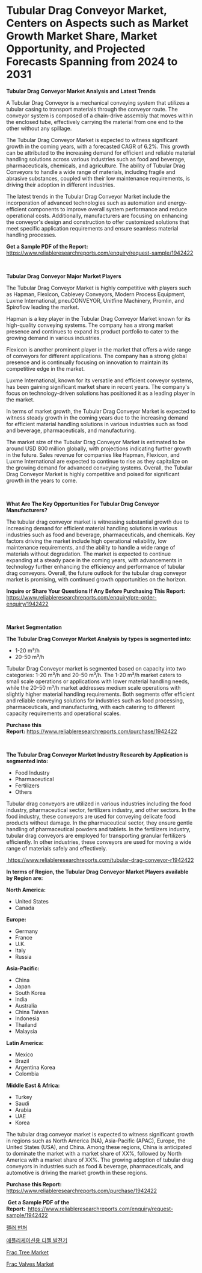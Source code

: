 <p><h1>Tubular Drag Conveyor Market, Centers on Aspects such as Market Growth Market Share, Market Opportunity, and Projected Forecasts Spanning from 2024 to 2031</h1></p><p><strong>Tubular Drag Conveyor Market Analysis and Latest Trends</strong></p>
<p><p>A Tubular Drag Conveyor is a mechanical conveying system that utilizes a tubular casing to transport materials through the conveyor route. The conveyor system is composed of a chain-drive assembly that moves within the enclosed tube, effectively carrying the material from one end to the other without any spillage.</p><p>The Tubular Drag Conveyor Market is expected to witness significant growth in the coming years, with a forecasted CAGR of 6.2%. This growth can be attributed to the increasing demand for efficient and reliable material handling solutions across various industries such as food and beverage, pharmaceuticals, chemicals, and agriculture. The ability of Tubular Drag Conveyors to handle a wide range of materials, including fragile and abrasive substances, coupled with their low maintenance requirements, is driving their adoption in different industries.</p><p>The latest trends in the Tubular Drag Conveyor Market include the incorporation of advanced technologies such as automation and energy-efficient components to improve overall system performance and reduce operational costs. Additionally, manufacturers are focusing on enhancing the conveyor's design and construction to offer customized solutions that meet specific application requirements and ensure seamless material handling processes.</p></p>
<p><strong>Get a Sample PDF of the Report:&nbsp;</strong> <a href="https://www.reliableresearchreports.com/enquiry/request-sample/1942422">https://www.reliableresearchreports.com/enquiry/request-sample/1942422</a></p>
<p>&nbsp;</p>
<p><strong>Tubular Drag Conveyor Major Market Players</strong></p>
<p><p>The Tubular Drag Conveyor Market is highly competitive with players such as Hapman, Flexicon, Cablevey Conveyors, Modern Process Equipment, Luxme International, pneuCONVEYOR, Unitfine Machinery, Promlin, and Spiroflow leading the market. </p><p>Hapman is a key player in the Tubular Drag Conveyor Market known for its high-quality conveying systems. The company has a strong market presence and continues to expand its product portfolio to cater to the growing demand in various industries. </p><p>Flexicon is another prominent player in the market that offers a wide range of conveyors for different applications. The company has a strong global presence and is continually focusing on innovation to maintain its competitive edge in the market.</p><p>Luxme International, known for its versatile and efficient conveyor systems, has been gaining significant market share in recent years. The company's focus on technology-driven solutions has positioned it as a leading player in the market.</p><p>In terms of market growth, the Tubular Drag Conveyor Market is expected to witness steady growth in the coming years due to the increasing demand for efficient material handling solutions in various industries such as food and beverage, pharmaceuticals, and manufacturing.</p><p>The market size of the Tubular Drag Conveyor Market is estimated to be around USD 800 million globally, with projections indicating further growth in the future. Sales revenue for companies like Hapman, Flexicon, and Luxme International are expected to continue to rise as they capitalize on the growing demand for advanced conveying systems. Overall, the Tubular Drag Conveyor Market is highly competitive and poised for significant growth in the years to come.</p></p>
<p>&nbsp;</p>
<p><strong>What Are The Key Opportunities For Tubular Drag Conveyor Manufacturers?</strong></p>
<p><p>The tubular drag conveyor market is witnessing substantial growth due to increasing demand for efficient material handling solutions in various industries such as food and beverage, pharmaceuticals, and chemicals. Key factors driving the market include high operational reliability, low maintenance requirements, and the ability to handle a wide range of materials without degradation. The market is expected to continue expanding at a steady pace in the coming years, with advancements in technology further enhancing the efficiency and performance of tubular drag conveyors. Overall, the future outlook for the tubular drag conveyor market is promising, with continued growth opportunities on the horizon.</p></p>
<p><strong>Inquire or Share Your Questions If Any Before Purchasing This Report:</strong> <a href="https://www.reliableresearchreports.com/enquiry/pre-order-enquiry/1942422">https://www.reliableresearchreports.com/enquiry/pre-order-enquiry/1942422</a></p>
<p>&nbsp;</p>
<p><strong>Market Segmentation</strong></p>
<p><strong>The Tubular Drag Conveyor Market Analysis by types is segmented into:</strong></p>
<p><ul><li>1-20 m³/h</li><li>20-50 m³/h</li></ul></p>
<p><p>Tubular Drag Conveyor market is segmented based on capacity into two categories: 1-20 m³/h and 20-50 m³/h. The 1-20 m³/h market caters to small scale operations or applications with lower material handling needs, while the 20-50 m³/h market addresses medium scale operations with slightly higher material handling requirements. Both segments offer efficient and reliable conveying solutions for industries such as food processing, pharmaceuticals, and manufacturing, with each catering to different capacity requirements and operational scales.</p></p>
<p><strong>Purchase this Report:&nbsp;</strong><a href="https://www.reliableresearchreports.com/purchase/1942422">https://www.reliableresearchreports.com/purchase/1942422</a></p>
<p>&nbsp;</p>
<p><strong>The Tubular Drag Conveyor Market Industry Research by Application is segmented into:</strong></p>
<p><ul><li>Food Industry</li><li>Pharmaceutical</li><li>Fertilizers</li><li>Others</li></ul></p>
<p><p>Tubular drag conveyors are utilized in various industries including the food industry, pharmaceutical sector, fertilizers industry, and other sectors. In the food industry, these conveyors are used for conveying delicate food products without damage. In the pharmaceutical sector, they ensure gentle handling of pharmaceutical powders and tablets. In the fertilizers industry, tubular drag conveyors are employed for transporting granular fertilizers efficiently. In other industries, these conveyors are used for moving a wide range of materials safely and effectively.</p></p>
<p><a href="https://www.reliableresearchreports.com/tubular-drag-conveyor-r1942422">&nbsp;https://www.reliableresearchreports.com/tubular-drag-conveyor-r1942422</a></p>
<p><strong>In terms of Region, the Tubular Drag Conveyor Market Players available by Region are:</strong></p>
<p>
    <p> <strong> North America: </strong>
        <ul>
            <li>United States</li>
            <li>Canada</li>
        </ul>
        </p> 
    <p> <strong> Europe: </strong>
        <ul>
            <li>Germany</li>
            <li>France</li>
            <li>U.K.</li>
            <li>Italy</li>
            <li>Russia</li>
        </ul>
        </p> 
    <p> <strong> Asia-Pacific: </strong>
        <ul>
            <li>China</li>
            <li>Japan</li>
            <li>South Korea</li>
            <li>India</li>
            <li>Australia</li>
            <li>China Taiwan</li>
            <li>Indonesia</li>
            <li>Thailand</li>
            <li>Malaysia</li>
        </ul>
        </p> 
    <p> <strong> Latin America: </strong>
        <ul>
            <li>Mexico</li>
            <li>Brazil</li>
            <li>Argentina Korea</li>
            <li>Colombia</li>
        </ul>
        </p> 
    <p> <strong> Middle East & Africa: </strong>
        <ul>
            <li>Turkey</li>
            <li>Saudi</li>
            <li>Arabia</li>
            <li>UAE</li>
            <li>Korea</li>
        </ul>
    </p>
    </p>
<p><p>The tubular drag conveyor market is expected to witness significant growth in regions such as North America (NA), Asia-Pacific (APAC), Europe, the United States (USA), and China. Among these regions, China is anticipated to dominate the market with a market share of XX%, followed by North America with a market share of XX%. The growing adoption of tubular drag conveyors in industries such as food & beverage, pharmaceuticals, and automotive is driving the market growth in these regions.</p></p>
<p><strong>Purchase this Report: </strong><a href="https://www.reliableresearchreports.com/purchase/1942422">https://www.reliableresearchreports.com/purchase/1942422</a></p>
<p>&nbsp;<strong>Get a Sample PDF of the Report:&nbsp;&nbsp;</strong><a href="https://www.reliableresearchreports.com/enquiry/request-sample/1942422">https://www.reliableresearchreports.com/enquiry/request-sample/1942422</a></p>
<p><strong></strong></p>
<p><p><a href="https://github.com/alpinestartsekian/Market-Research-Report-List-1/blob/main/6307510167431.md">펠러 번처</a></p><p><a href="https://github.com/hasanrajibul387/Market-Research-Report-List-1/blob/main/7291891167430.md">애플리케이션용 디젤 발전기</a></p><p><a href="https://github.com/mdhefjumiah/Market-Research-Report-List-1/blob/main/frac-tree-market.md">Frac Tree Market</a></p><p><a href="https://github.com/nusratjahan12006/Market-Research-Report-List-1/blob/main/frac-valves-market.md">Frac Valves Market</a></p></p>